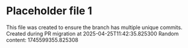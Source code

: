 # Placeholder file 1
This file was created to ensure the branch has multiple unique commits.
Created during PR migration at 2025-04-25T11:42:35.825300
Random content: 1745599355.825308